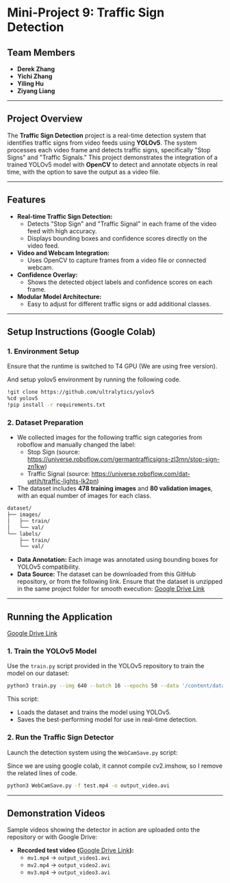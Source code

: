 # Mini-Project 9: Traffic Sign Detection

## Team Members

- **Derek Zhang**
- **Yichi Zhang**
- **Yiling Hu**
- **Ziyang Liang**

---

## Project Overview

The **Traffic Sign Detection** project is a real-time detection system that identifies traffic signs from video feeds using **YOLOv5**. The system processes each video frame and detects traffic signs, specifically "Stop Signs" and "Traffic Signals." This project demonstrates the integration of a trained YOLOv5 model with **OpenCV** to detect and annotate objects in real time, with the option to save the output as a video file.

---

## Features

- **Real-time Traffic Sign Detection:**
  - Detects "Stop Sign" and "Traffic Signal" in each frame of the video feed with high accuracy.
  - Displays bounding boxes and confidence scores directly on the video feed.
- **Video and Webcam Integration:**
  - Uses OpenCV to capture frames from a video file or connected webcam.
- **Confidence Overlay:**
  - Shows the detected object labels and confidence scores on each frame.
- **Modular Model Architecture:**
  - Easy to adjust for different traffic signs or add additional classes.

---

## Setup Instructions (Google Colab)

### 1. Environment Setup

Ensure that the runtime is switched to T4 GPU (We are using free version).

And setup yolov5 environment by running the following code.

```bash
!git clone https://github.com/ultralytics/yolov5
%cd yolov5
!pip install -r requirements.txt
```

### 2. Dataset Preparation

- We collected images for the following traffic sign categories from roboflow and manually changed the label:
  - Stop Sign (source: https://universe.roboflow.com/germantrafficsigns-zl3mn/stop-sign-zn1kw)
  - Traffic Signal (source: https://universe.roboflow.com/dat-uetjh/traffic-lights-lk2pn)
- The dataset includes **478 training images** and **80 validation images**, with an equal number of images for each class.

```bash
dataset/
├── images/
│   ├── train/
│   └── val/
└── labels/
    ├── train/
    └── val/
```

- **Data Annotation:** Each image was annotated using bounding boxes for YOLOv5 compatibility.
- **Data Source:** The dataset can be downloaded from this GitHub repository, or from the following link. Ensure that the dataset is unzipped in the same project folder for smooth execution:
  [Google Drive Link](https://drive.google.com/file/d/1BBV0IBQMYGVgzXych-46r6Pmu3uuWLtb/view?usp=sharing)

---

## Running the Application
[Google Drive Link](https://colab.research.google.com/drive/1E4o3QdS3CQo_fFxmOqF8wJR36hUh-JDf?usp=sharing)

### 1. Train the YOLOv5 Model

Use the `train.py` script provided in the YOLOv5 repository to train the model on our dataset:

```bash
python3 train.py --img 640 --batch 16 --epochs 50 --data '/content/dataset/data.yaml' --weights yolov5s.pt --name traffic_detection
```

This script:

- Loads the dataset and trains the model using YOLOv5.
- Saves the best-performing model for use in real-time detection.

### 2. Run the Traffic Sign Detector

Launch the detection system using the `WebCamSave.py` script:

Since we are using google colab, it cannot compile cv2.imshow, so I remove the related lines of code.

```bash
python3 WebCamSave.py -f test.mp4 -o output_video.avi
```

---

## Demonstration Videos

Sample videos showing the detector in action are uploaded onto the repository or with Google Drive:

- **Recorded test video (**[Google Drive Link](https://drive.google.com/file/d/16h6gAzWkbrao9sI6SV5htQ4BfZkJP_f0/view?usp=sharing)**):**
  - `mv1.mp4` → `output_video1.avi`
  - `mv2.mp4` → `output_video2.avi`
  - `mv3.mp4` → `output_video3.avi`
